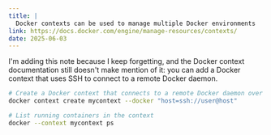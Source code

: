 ```yaml
---
title: |
  Docker contexts can be used to manage multiple Docker environments
link: https://docs.docker.com/engine/manage-resources/contexts/
date: 2025-06-03
---
```


I'm adding this note because I keep forgetting, and the Docker context documentation still doesn't
make mention of it: you can add a Docker context that uses SSH to connect to a remote
Docker daemon.

```sh
# Create a Docker context that connects to a remote Docker daemon over SSH
docker context create mycontext --docker "host=ssh://user@host"

# List running containers in the context
docker --context mycontext ps
```
